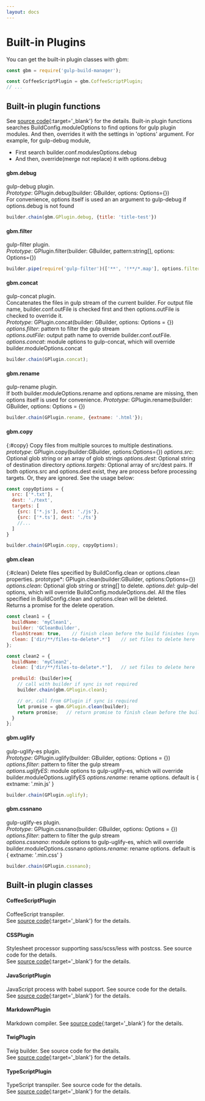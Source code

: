 ```yaml
---
layout: docs
---
```



# Built-in Plugins
You can get the built-in plugin classes with gbm:
```javascript
const gbm = require('gulp-build-manager');

const CoffeeScriptPlugin = gbm.CoffeeScriptPlugin;
// ...
```

## Built-in plugin functions
See [source code]({{site.repo}}/src/core/plugin.ts){:target='_blank'} for the details.
Built-in plugin functions searches BuildConfig.moduleOptions to find options for gulp plugin modules. And then, overrides it with the settings in 'options' argument. For example, for gulp-debug module,
  - First search builder.conf.modulesOptions.debug
  - And then, override(merge not replace) it with options.debug

#### gbm.debug
gulp-debug plugin.<br>
*Prototype*: GPlugin.debug(builder: GBuilder, options: Options={})<br>
For convenience, options itself is used an an argument to gulp-debug if options.debug is not found
```javascript
builder.chain(gbm.GPlugin.debug, {title: 'title-test'})
```

#### gbm.filter
gulp-filter plugin.<br>
*Prototype*: GPlugin.filter(builder: GBuilder, pattern:string[], options: Options={})
```javascript
builder.pipe(require('gulp-filter')(['**', '!**/*.map'], options.filter));
```

#### gbm.concat
gulp-concat plugin.<br>
Concatenates the files in gulp stream of the current builder. For output file name, builder.conf.outFile is checked first and then options.outFile is checked to override it.<br>
*Prototype*: GPlugin.concat(builder: GBuilder, options: Options = {})<br>
*options.filter*: pattern to filter the gulp stream<br>
*options.outFile*: output path name to override builder.conf.outFile.<br>
*options.concat*: module options to gulp-concat, which will override builder.moduleOptions.concat
```javascript
builder.chain(GPlugin.concat);
```


#### gbm.rename
gulp-rename plugin.<br>
If both builder.moduleOptions.rename and options.rename are missing, then options itself is used for convenience.
*Prototype*: GPlugin.rename(builder: GBuilder, options: Options = {})<br>
  
```javascript
builder.chain(GPlugin.rename, {extname: '.html'});
```

#### gbm.copy
{:#copy}
Copy files from multiple sources to multiple destinations.
*prototype*: GPlugin.copy(builder:GBuilder, options:Options={})
*options.src*: Optional glob string or an array of glob strings
*options.dest*: Optional string of destination directory
*options.targets*: Optional array of src/dest pairs.
If both options.src and options.dest exist, they are process before processing targets. Or, they are ignored.
See the usage below:
```javascript
const copyOptions = {
  src: ['*.txt'],
  dest: './text',
  targets: [
    {src: ['*.js'], dest: './js'},
    {src: ['*.ts'], dest: './ts'}
    //...
  ]
}

builder.chain(GPlugin.copy, copyOptions);
``` 
   
#### gbm.clean
{:#clean}
Delete files specified by BuildConfig.clean or options.clean properties.
 prototype*: GPlugin.clean(builder:GBuilder, options:Options={})
*options.clean*: Optional glob string or string[] to delete.
*options.del*: gulp-del options, which will override BuildConfig.moduleOptions.del.
All the files specified in BuildConfig.clean and options.clean will be deleted.<br>
Returns a promise for the delete operation. 
```javascript
const clean1 = {
  buildName: 'myClean1',
  builder: 'GCleanBuilder',
  flushStream: true,    // finish clean before the build finishes (sync)
  clean: ['dir/**/files-to-delete*.*']    // set files to delete here
};

const clean2 = {
  buildName: 'myClean2',
  clean: ['dir/**/files-to-delete*.*'],   // set files to delete here

  preBuild: (builder)=>{
    // call with builder if sync is not required
    builder.chain(gbm.GPlugin.clean);

    // or, call from GPlugin if sync is required
    let promise = gbm.GPlugin.clean(builder);
    return promise;   // return promise to finish clean before the build finishes (sync)
  }
};
``` 
   
#### gbm.uglify
gulp-uglify-es plugin.<br>
*Prototype*: GPlugin.uglify(builder: GBuilder, options: Options = {})<br>
*options.filter*: pattern to filter the gulp stream<br>
*options.uglifyES*: module options to gulp-uglify-es, which will override builder.moduleOptions.uglifyES
*options.rename*: rename options. default is { extname: '.min.js' } 
```javascript
builder.chain(GPlugin.uglify);
```

#### gbm.cssnano
gulp-uglify-es plugin.<br>
*Prototype*: GPlugin.cssnano(builder: GBuilder, options: Options = {})<br>
*options.filter*: pattern to filter the gulp stream<br>
*options.cssnano*: module options to gulp-uglify-es, which will override builder.moduleOptions.cssnano
*options.rename*: rename options. default is { extname: '.min.css' }
```javascript
builder.chain(GPlugin.cssnano);
```


## Built-in plugin classes
#### CoffeeScriptPlugin
CoffeeScript transpiler.<br>
See [source code]({{site.repo}}/src/plugins/CoffeeScriptPlugin.ts){:target='_blank'} for the details.

#### CSSPlugin
Stylesheet processor supporting sass/scss/less with postcss. See source code for the details.<br>
See [source code]({{site.repo}}/src/plugins/CSSPlugin.ts){:target='_blank'} for the details.

#### JavaScriptPlugin
JavaScript process with babel support. See source code for the details.<br>
See [source code]({{site.repo}}/src/plugins/JavaScriptPlugin.ts){:target='_blank'} for the details.

#### MarkdownPlugin
Markdown compiler.
See [source code]({{site.repo}}/src/plugins/MarkdownPlugin.ts){:target='_blank'} for the details.

#### TwigPlugin
Twig builder. See source code for the details.<br>
See [source code]({{site.repo}}/src/plugins/TwigPlugin.ts){:target='_blank'} for the details.

#### TypeScriptPlugin
TypeScript transpiler. See source code for the details.<br>
See [source code]({{site.repo}}/src/plugins/TypeScriptPlugin.ts){:target='_blank'} for the details.
